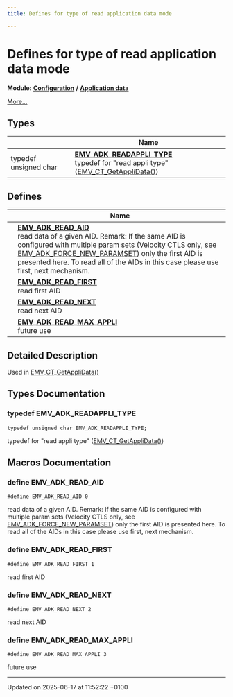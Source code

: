 ```yaml
---
title: Defines for type of read application data mode

---
```


# Defines for type of read application data mode

**Module:** **[Configuration](group___a_d_k___c_o_n_f_i_g_u_r_a_t_i_o_n.md)** **/** **[Application data](group___d_e_f___c_o_n_f___a_p_p_l_i.md)**

 [More...](#detailed-description)

## Types

|                | Name           |
| -------------- | -------------- |
| typedef unsigned char | **[EMV_ADK_READAPPLI_TYPE](group___r_e_a_d___a_p_p_l_i___t_y_p_e.md#typedef-emv-adk-readappli-type)** <br>typedef for "read appli type" ([EMV_CT_GetAppliData()](group___f_u_n_c___c_o_n_f.md#function-emv-ct-getapplidata))  |

## Defines

|                | Name           |
| -------------- | -------------- |
|  | **[EMV_ADK_READ_AID](group___r_e_a_d___a_p_p_l_i___t_y_p_e.md#define-emv-adk-read-aid)** <br>read data of a given AID. Remark: If the same AID is configured with multiple param sets (Velocity CTLS only, see [EMV_ADK_FORCE_NEW_PARAMSET]()) only the first AID is presented here. To read all of the AIDs in this case please use first, next mechanism.  |
|  | **[EMV_ADK_READ_FIRST](group___r_e_a_d___a_p_p_l_i___t_y_p_e.md#define-emv-adk-read-first)** <br>read first AID  |
|  | **[EMV_ADK_READ_NEXT](group___r_e_a_d___a_p_p_l_i___t_y_p_e.md#define-emv-adk-read-next)** <br>read next AID  |
|  | **[EMV_ADK_READ_MAX_APPLI](group___r_e_a_d___a_p_p_l_i___t_y_p_e.md#define-emv-adk-read-max-appli)** <br>future use  |

## Detailed Description


Used in [EMV_CT_GetAppliData()](group___f_u_n_c___c_o_n_f.md#function-emv-ct-getapplidata)

## Types Documentation

### typedef EMV_ADK_READAPPLI_TYPE

```
typedef unsigned char EMV_ADK_READAPPLI_TYPE;
```

typedef for "read appli type" ([EMV_CT_GetAppliData()](group___f_u_n_c___c_o_n_f.md#function-emv-ct-getapplidata)) 




## Macros Documentation

### define EMV_ADK_READ_AID

```
#define EMV_ADK_READ_AID 0
```

read data of a given AID. Remark: If the same AID is configured with multiple param sets (Velocity CTLS only, see [EMV_ADK_FORCE_NEW_PARAMSET]()) only the first AID is presented here. To read all of the AIDs in this case please use first, next mechanism. 

### define EMV_ADK_READ_FIRST

```
#define EMV_ADK_READ_FIRST 1
```

read first AID 

### define EMV_ADK_READ_NEXT

```
#define EMV_ADK_READ_NEXT 2
```

read next AID 

### define EMV_ADK_READ_MAX_APPLI

```
#define EMV_ADK_READ_MAX_APPLI 3
```

future use 



-------------------------------

Updated on 2025-06-17 at 11:52:22 +0100